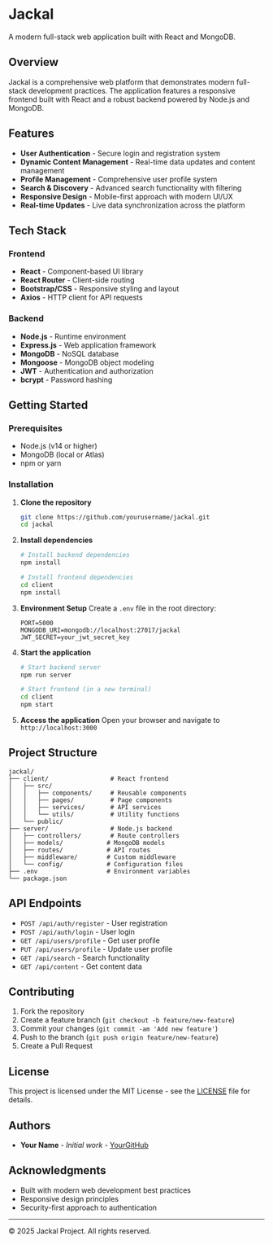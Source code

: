 # Jackal

A modern full-stack web application built with React and MongoDB.

## Overview

Jackal is a comprehensive web platform that demonstrates modern full-stack development practices. The application features a responsive frontend built with React and a robust backend powered by Node.js and MongoDB.

## Features

- **User Authentication** - Secure login and registration system
- **Dynamic Content Management** - Real-time data updates and content management
- **Profile Management** - Comprehensive user profile system
- **Search & Discovery** - Advanced search functionality with filtering
- **Responsive Design** - Mobile-first approach with modern UI/UX
- **Real-time Updates** - Live data synchronization across the platform

## Tech Stack

### Frontend
- **React** - Component-based UI library
- **React Router** - Client-side routing
- **Bootstrap/CSS** - Responsive styling and layout
- **Axios** - HTTP client for API requests

### Backend
- **Node.js** - Runtime environment
- **Express.js** - Web application framework
- **MongoDB** - NoSQL database
- **Mongoose** - MongoDB object modeling
- **JWT** - Authentication and authorization
- **bcrypt** - Password hashing

## Getting Started

### Prerequisites
- Node.js (v14 or higher)
- MongoDB (local or Atlas)
- npm or yarn

### Installation

1. **Clone the repository**
   ```bash
   git clone https://github.com/yourusername/jackal.git
   cd jackal
   ```

2. **Install dependencies**
   ```bash
   # Install backend dependencies
   npm install
   
   # Install frontend dependencies
   cd client
   npm install
   ```

3. **Environment Setup**
   Create a `.env` file in the root directory:
   ```env
   PORT=5000
   MONGODB_URI=mongodb://localhost:27017/jackal
   JWT_SECRET=your_jwt_secret_key
   ```

4. **Start the application**
   ```bash
   # Start backend server
   npm run server
   
   # Start frontend (in a new terminal)
   cd client
   npm start
   ```

5. **Access the application**
   Open your browser and navigate to `http://localhost:3000`

## Project Structure

```
jackal/
├── client/                 # React frontend
│   ├── src/
│   │   ├── components/     # Reusable components
│   │   ├── pages/          # Page components
│   │   ├── services/       # API services
│   │   └── utils/          # Utility functions
│   └── public/
├── server/                 # Node.js backend
│   ├── controllers/        # Route controllers
│   ├── models/            # MongoDB models
│   ├── routes/            # API routes
│   ├── middleware/        # Custom middleware
│   └── config/            # Configuration files
├── .env                   # Environment variables
└── package.json
```

## API Endpoints

- `POST /api/auth/register` - User registration
- `POST /api/auth/login` - User login
- `GET /api/users/profile` - Get user profile
- `PUT /api/users/profile` - Update user profile
- `GET /api/search` - Search functionality
- `GET /api/content` - Get content data

## Contributing

1. Fork the repository
2. Create a feature branch (`git checkout -b feature/new-feature`)
3. Commit your changes (`git commit -am 'Add new feature'`)
4. Push to the branch (`git push origin feature/new-feature`)
5. Create a Pull Request

## License

This project is licensed under the MIT License - see the [LICENSE](LICENSE) file for details.

## Authors

- **Your Name** - *Initial work* - [YourGitHub](https://github.com/yourusername)

## Acknowledgments

- Built with modern web development best practices
- Responsive design principles
- Security-first approach to authentication

---

© 2025 Jackal Project. All rights reserved.
